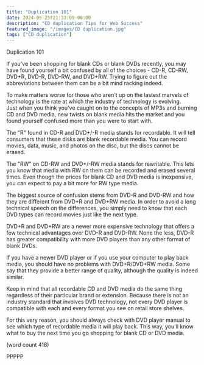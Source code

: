 ```yaml
---
title: "Duplication 101"
date: 2024-05-25T21:33:09-08:00
description: "CD duplication Tips for Web Success"
featured_image: "/images/CD duplication.jpg"
tags: ["CD duplication"]
---
```


Duplication 101

If you've been shopping for blank CDs or blank DVDs
recently, you may have found yourself a bit 
confused by all of the choices - CD-R, CD-RW, 
DVD+R, DVD-R, DVD-RW, and DVD+RW.  Trying to 
figure out the abbreviations between them can be 
a bit mind racking indeed.

To make matters worse for those who aren't up on
the lastest marvels of technology is the rate at
which the industry of technology is evolving.  
Just when you think you've caught on to the 
concepts of MP3s and burning CD and DVD media, 
new twists on blank media hits the market and 
you found yourself confused more than you were to
start with.

The "R" found in CD-R and DVD+/-R media stands for
recordable.  It will tell consumers that these 
disks are blank recordable media.  You can record
movies, data, music, and photos on the disc, but
the discs cannot be erased.

The "RW" on CD-RW and DVD+/-RW media stands for
rewritable.  This lets you know that media with 
RW on them can be recorded and erased several 
times.  Even though the prices for blank CD and 
DVD media is inexpensive, you can expect to pay
a bit more for RW type media.

The biggest source of confusion stems from DVD-R
and DVD-RW and how they are different from DVD+R
and DVD+RW media.  In order to avoid a long 
technical speech on the differences, you simply
need to know that each DVD types can record
movies just like the next type.

DVD+R and DVD+RW are a newer more expensive 
technology that offers a few technical advantages
over DVD-R and DVD-RW.  None the less, DVD-R has
greater compatibility with more DVD players than
any other format of blank DVDs.

If you have a newer DVD player or if you use your
computer to play back media, you should have no
problems with DVD+R/DVD+RW media.  Some say that
they provide a better range of quality, although
the quality is indeed similar.

Keep in mind that all recordable CD and DVD media
do the same thing regardless of their particular
brand or extension.  Because there is not an 
industry standard that involves DVD technology,
not every DVD player is compatible with each and
every format you see on retail store shelves.

For this very reason, you should always check with
DVD player manual to see which type of recordable
media it will play back.  This way, you'll know
what to buy the next time you go shopping for
blank CD or DVD media.

(word count 418)

PPPPP
